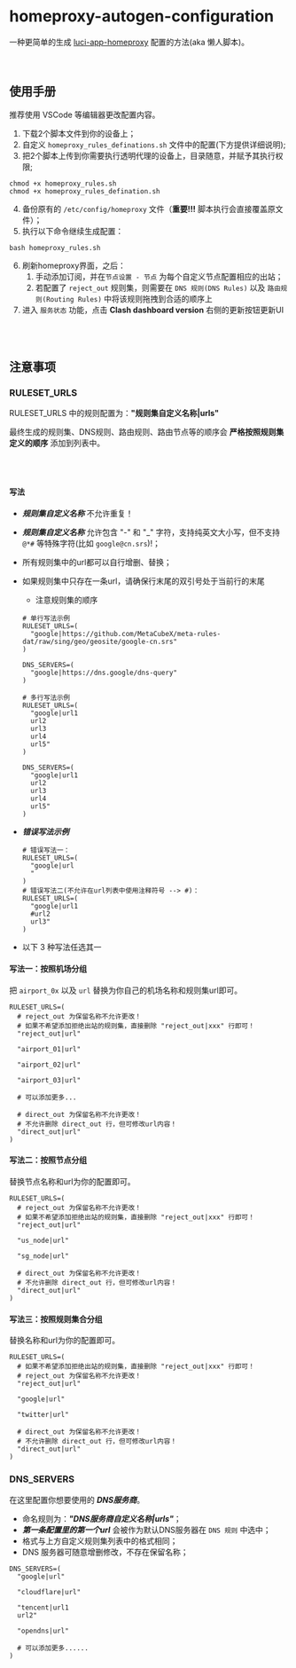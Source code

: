 # homeproxy-autogen-configuration
一种更简单的生成 [luci-app-homeproxy](https://fantastic-packages.github.io/packages/releases/) 配置的方法(aka 懒人脚本)。<br/>
<br/>
<br/>

## 使用手册

推荐使用 VSCode 等编辑器更改配置内容。

1. 下载2个脚本文件到你的设备上；
2. 自定义 `homeproxy_rules_definations.sh` 文件中的配置(下方提供详细说明);
3. 把2个脚本上传到你需要执行透明代理的设备上，目录随意，并赋予其执行权限;
```shell
chmod +x homeproxy_rules.sh
chmod +x homeproxy_rules_defination.sh
```
4. 备份原有的 `/etc/config/homeproxy` 文件（**重要!!!** 脚本执行会直接覆盖原文件）；
5. 执行以下命令继续生成配置：
```shell
bash homeproxy_rules.sh
```
6. 刷新homeproxy界面，之后：
   1. 手动添加订阅，并在`节点设置 - 节点` 为每个自定义节点配置相应的出站；
   2. 若配置了 `reject_out` 规则集，则需要在 `DNS 规则(DNS Rules)` 以及 `路由规则(Routing Rules)` 中将该规则拖拽到合适的顺序上
7. 进入 `服务状态` 功能，点击 **Clash dashboard version** 右侧的更新按钮更新UI



<br/>
<br/>

## 注意事项

### RULESET_URLS

RULESET_URLS 中的规则配置为：**"规则集自定义名称|urls"** <br/>

最终生成的规则集、DNS规则、路由规则、路由节点等的顺序会 **严格按照规则集定义的顺序** 添加到列表中。<br/>

<br/><br/>

#### 写法

* ***规则集自定义名称*** 不允许重复！

* ***规则集自定义名称*** 允许包含 "-" 和 "_" 字符，支持纯英文大小写，但不支持 `@*#` 等特殊字符(比如 `google@cn.srs`)!；

* 所有规则集中的url都可以自行增删、替换；

* 如果规则集中只存在一条url，请确保行末尾的双引号处于当前行的末尾

  * 注意规则集的顺序

  ```shell
  # 单行写法示例
  RULESET_URLS=(
    "google|https://github.com/MetaCubeX/meta-rules-dat/raw/sing/geo/geosite/google-cn.srs"
  )
  
  DNS_SERVERS=(
    "google|https://dns.google/dns-query"
  )
  ```

  ```shell
  # 多行写法示例
  RULESET_URLS=(
    "google|url1
    url2
    url3
    url4
    url5"
  )
  
  DNS_SERVERS=(
    "google|url1
    url2
    url3
    url4
    url5"
  )
  ```

  

* ***错误写法示例***

  ```shell
  # 错误写法一：
  RULESET_URLS=(
    "google|url
    "
  )
  # 错误写法二(不允许在url列表中使用注释符号 --> #)：
  RULESET_URLS=(
    "google|url1
    #url2
    url3"
  )
  ```

  

* 以下 3 种写法任选其一




#### 写法一：按照机场分组

把 `airport_0x` 以及 `url` 替换为你自己的机场名称和规则集url即可。

```shell
RULESET_URLS=(
  # reject_out 为保留名称不允许更改！
  # 如果不希望添加拒绝出站的规则集，直接删除 "reject_out|xxx" 行即可！
  "reject_out|url"

  "airport_01|url"

  "airport_02|url"

  "airport_03|url"

  # 可以添加更多...
  
  # direct_out 为保留名称不允许更改！
  # 不允许删除 direct_out 行，但可修改url内容！
  "direct_out|url"
)
```



#### 写法二：按照节点分组

替换节点名称和url为你的配置即可。

```shell
RULESET_URLS=(
  # reject_out 为保留名称不允许更改！
  # 如果不希望添加拒绝出站的规则集，直接删除 "reject_out|xxx" 行即可！
  "reject_out|url"
  
  "us_node|url"

  "sg_node|url"
  
  # direct_out 为保留名称不允许更改！
  # 不允许删除 direct_out 行，但可修改url内容！
  "direct_out|url"
)
```



#### 写法三：按照规则集合分组

替换名称和url为你的配置即可。

```shell
RULESET_URLS=(
  # 如果不希望添加拒绝出站的规则集，直接删除 "reject_out|xxx" 行即可！
  # reject_out 为保留名称不允许更改！
  "reject_out|url"
  
  "google|url"

  "twitter|url"
  
  # direct_out 为保留名称不允许更改！
  # 不允许删除 direct_out 行，但可修改url内容！
  "direct_out|url"
)
```



### DNS_SERVERS

在这里配置你想要使用的 ***DNS服务商***。

* 命名规则为：***"DNS服务商自定义名称|urls"***；
* ***第一条配置里的第一个url*** 会被作为默认DNS服务器在 `DNS 规则` 中选中；
* 格式与上方自定义规则集列表中的格式相同；
* DNS 服务器可随意增删修改，不存在保留名称；

```shell
DNS_SERVERS=(
  "google|url"

  "cloudflare|url"

  "tencent|url1
  url2"

  "opendns|url"
  
  # 可以添加更多......
)
```

